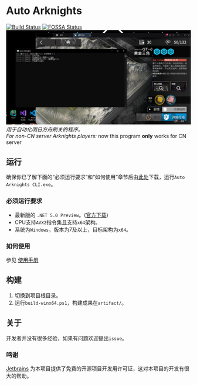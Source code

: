 # Auto Arknights

[![Build Status](https://rev-unit.visualstudio.com/Auto-Arknights/_apis/build/status/CCRcmcpe.Auto-Arknights?branchName=master)](https://rev-unit.visualstudio.com/Auto-Arknights/_build/latest?definitionId=1&branchName=master)
[![FOSSA Status](https://app.fossa.io/api/projects/git%2Bgithub.com%2FCCRcmcpe%2FAuto-Arknights.svg?type=shield)](https://app.fossa.io/projects/git%2Bgithub.com%2FCCRcmcpe%2FAuto-Arknights?ref=badge_shield)  
![刷关演示](Docs/Sample.png "刷关演示")   
*用于自动化明日方舟刷关的程序。*  
*For non-CN server Arknights players:* now this program **only** works for CN server

## 运行

确保你已了解下面的“必须运行要求”和“如何使用”章节后由[此处](../../releases/latest)下载，运行`Auto Arknights CLI.exe`。

### 必须运行要求

* 最新版的 `.NET 5.0 Preview`。([官方下载](https://dotnet.microsoft.com/download/dotnet-core/5.0))
* CPU支持`AVX2`指令集且支持`x64`架构。
* 系统为`Windows`，版本为7及以上，目标架构为`x64`。  

### 如何使用

参见 [使用手册](../wiki/Home)

## 构建

1. 切换到项目根目录。  
2. 运行`build-winx64.ps1`，构建成果在`artifact/`。

## 关于

开发者并没有很多经验，如果有问题欢迎提出`issue`。

### 鸣谢

[Jetbrains](https://www.jetbrains.com/) 为本项目提供了免费的开源项目开发用许可证，这对本项目的开发有很大的帮助。
